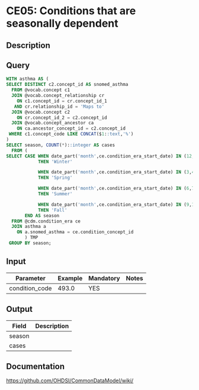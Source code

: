 <!---
Group:condition era
Name:CE05 Conditions that are seasonally dependent
Author:Patrick Ryan
CDM Version: 5.3
-->

# CE05: Conditions that are seasonally dependent

## Description

## Query

```sql
WITH asthma AS (
SELECT DISTINCT c2.concept_id AS snomed_asthma
  FROM @vocab.concept c1
  JOIN @vocab.concept_relationship cr
    ON c1.concept_id = cr.concept_id_1
   AND cr.relationship_id = 'Maps to'
  JOIN @vocab.concept c2
    ON cr.concept_id_2 = c2.concept_id
  JOIN @vocab.concept_ancestor ca
    ON ca.ancestor_concept_id = c2.concept_id   
 WHERE c1.concept_code LIKE CONCAT($1::text,'%')
)
SELECT season, COUNT(*)::integer AS cases
  FROM (
SELECT CASE WHEN date_part('month',ce.condition_era_start_date) IN (12,1,2)
            THEN 'Winter'

	        WHEN date_part('month',ce.condition_era_start_date) IN (3,4,5)
            THEN 'Spring'

	        WHEN date_part('month',ce.condition_era_start_date) IN (6,7,8)
            THEN 'Summer'

	        WHEN date_part('month',ce.condition_era_start_date) IN (9,10,11)
            THEN 'Fall'
       END AS season
  FROM @cdm.condition_era ce
  JOIN asthma a
    ON a.snomed_asthma = ce.condition_concept_id
       ) TMP
 GROUP BY season;
```
## Input

|  Parameter |  Example |  Mandatory |  Notes |
| --- | --- | --- | --- |
| condition_code | 493.0 |  YES |   |

## Output

|  Field |  Description |
| --- | --- |
| season |   |
| cases |   |



## Documentation
https://github.com/OHDSI/CommonDataModel/wiki/
